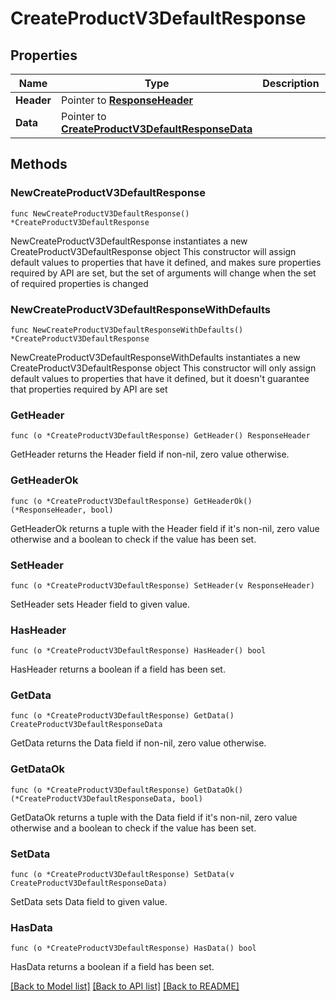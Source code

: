 # CreateProductV3DefaultResponse

## Properties

Name | Type | Description | Notes
------------ | ------------- | ------------- | -------------
**Header** | Pointer to [**ResponseHeader**](ResponseHeader.md) |  | [optional] 
**Data** | Pointer to [**CreateProductV3DefaultResponseData**](CreateProductV3DefaultResponseData.md) |  | [optional] 

## Methods

### NewCreateProductV3DefaultResponse

`func NewCreateProductV3DefaultResponse() *CreateProductV3DefaultResponse`

NewCreateProductV3DefaultResponse instantiates a new CreateProductV3DefaultResponse object
This constructor will assign default values to properties that have it defined,
and makes sure properties required by API are set, but the set of arguments
will change when the set of required properties is changed

### NewCreateProductV3DefaultResponseWithDefaults

`func NewCreateProductV3DefaultResponseWithDefaults() *CreateProductV3DefaultResponse`

NewCreateProductV3DefaultResponseWithDefaults instantiates a new CreateProductV3DefaultResponse object
This constructor will only assign default values to properties that have it defined,
but it doesn't guarantee that properties required by API are set

### GetHeader

`func (o *CreateProductV3DefaultResponse) GetHeader() ResponseHeader`

GetHeader returns the Header field if non-nil, zero value otherwise.

### GetHeaderOk

`func (o *CreateProductV3DefaultResponse) GetHeaderOk() (*ResponseHeader, bool)`

GetHeaderOk returns a tuple with the Header field if it's non-nil, zero value otherwise
and a boolean to check if the value has been set.

### SetHeader

`func (o *CreateProductV3DefaultResponse) SetHeader(v ResponseHeader)`

SetHeader sets Header field to given value.

### HasHeader

`func (o *CreateProductV3DefaultResponse) HasHeader() bool`

HasHeader returns a boolean if a field has been set.

### GetData

`func (o *CreateProductV3DefaultResponse) GetData() CreateProductV3DefaultResponseData`

GetData returns the Data field if non-nil, zero value otherwise.

### GetDataOk

`func (o *CreateProductV3DefaultResponse) GetDataOk() (*CreateProductV3DefaultResponseData, bool)`

GetDataOk returns a tuple with the Data field if it's non-nil, zero value otherwise
and a boolean to check if the value has been set.

### SetData

`func (o *CreateProductV3DefaultResponse) SetData(v CreateProductV3DefaultResponseData)`

SetData sets Data field to given value.

### HasData

`func (o *CreateProductV3DefaultResponse) HasData() bool`

HasData returns a boolean if a field has been set.


[[Back to Model list]](../README.md#documentation-for-models) [[Back to API list]](../README.md#documentation-for-api-endpoints) [[Back to README]](../README.md)


